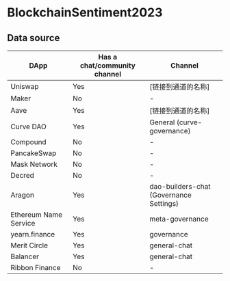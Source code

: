 # BlockchainSentiment2023

## Data source
| DApp                   | Has a chat/community channel | Channel |
| ----------------------- | ---------------------------- | ------- |
| Uniswap                | Yes                          | [链接到通道的名称] |
| Maker                  | No                           | - |
| Aave                   | Yes                          | [链接到通道的名称] |
| Curve DAO              | Yes                          | General (curve-governance) |
| Compound               | No                           | - |
| PancakeSwap            | No                           | - |
| Mask Network           | No                           | - |
| Decred                 | No                           | - |
| Aragon                 | Yes                          | dao-builders-chat (Governance Settings) |
| Ethereum Name Service  | Yes                          | meta-governance |
| yearn.finance          | Yes                          | governance |
| Merit Circle           | Yes                          | general-chat |
| Balancer               | Yes                          | general-chat |
| Ribbon Finance         | No                           | - |

